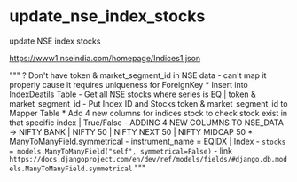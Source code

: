 # update_nse_index_stocks
update NSE index stocks


https://www1.nseindia.com/homepage/Indices1.json


"""
    ? Don't have token & market_segment_id in NSE data 
        - can't map it properly cause it requires uniqueness for ForeignKey
    * Insert into IndexDeatils Table
        - Get all NSE stocks where series is EQ | token & market_segment_id
        - Put Index ID and Stocks token & market_segment_id to Mapper Table
    * Add 4 new columns for indices stock to check stock exist in that specific index | True/False
        - ADDING 4 NEW COLUMNS TO NSE_DATA -> NIFTY BANK | NIFTY 50 | NIFTY NEXT 50 | NIFTY MIDCAP 50
    * ManyToManyField.symmetrical
        - instrument_name = EQIDX | Index
        - `stocks = models.ManyToManyField("self", symmetrical=False)`
        - link `https://docs.djangoproject.com/en/dev/ref/models/fields/#django.db.models.ManyToManyField.symmetrical`
"""
